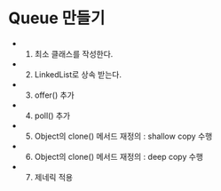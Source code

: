 # Queue 만들기

- 1) 최소 클래스를 작성한다.
- 2) LinkedList로 상속 받는다.
- 3) offer() 추가
- 4) poll() 추가
- 5) Object의 clone() 메서드 재정의 : shallow copy 수행
- 6) Object의 clone() 메서드 재정의 : deep copy 수행
- 7) 제네릭 적용